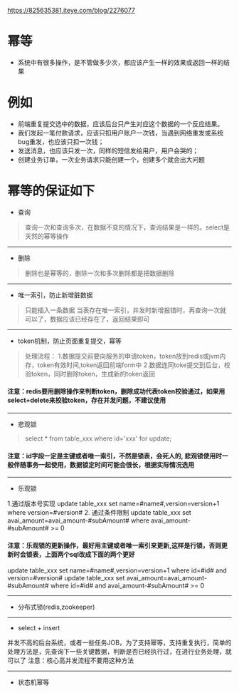 https://825635381.iteye.com/blog/2276077

# 幂等
- 系统中有很多操作，是不管做多少次，都应该产生一样的效果或返回一样的结果

# 例如

- 前端重复提交选中的数据，应该后台只产生对应这个数据的一个反应结果。 
- 我们发起一笔付款请求，应该只扣用户账户一次钱，当遇到网络重发或系统bug重发，也应该只扣一次钱； 
- 发送消息，也应该只发一次，同样的短信发给用户，用户会哭的； 
- 创建业务订单，一次业务请求只能创建一个，创建多个就会出大问题

# 幂等的保证如下

- 查询
> 查询一次和查询多次，在数据不变的情况下，查询结果是一样的。select是天然的幂等操作 
-----
- 删除
> 删除也是幂等的，删除一次和多次删除都是把数据删除
-----
- 唯一索引，防止新增脏数据 
> 只能插入一条数据
  当表存在唯一索引，并发时新增报错时，再查询一次就可以了，数据应该已经存在了，返回结果即可
-----
- token机制，防止页面重复提交，幂等 
> 处理流程： 
1.数据提交前要向服务的申请token，token放到redis或jvm内存，token有效时间,token返回前端form中 
2.数据连同toke提交到后台，校验token，同时删除token，生成新的token返回 

#### 注意：redis要用删除操作来判断token，删除成功代表token校验通过，如果用select+delete来校验token，存在并发问题，不建议使用
-----


- 悲观锁 
> select * from table_xxx where id='xxx' for update; 

####  注意：id字段一定是主键或者唯一索引，不然是锁表，会死人的, 悲观锁使用时一般伴随事务一起使用，数据锁定时间可能会很长，根据实际情况选用 
-----

- 乐观锁

1.通过版本号实现 
update table_xxx set name=#name#,version=version+1 where version=#version# 
2. 通过条件限制 
update table_xxx set avai_amount=avai_amount-#subAmount# where avai_amount-#subAmount# >= 0 

####   注意：乐观锁的更新操作，最好用主键或者唯一索引来更新,这样是行锁，否则更新时会锁表，上面两个sql改成下面的两个更好 
update table_xxx set name=#name#,version=version+1 where id=#id# and version=#version# 
update table_xxx set avai_amount=avai_amount-#subAmount# where id=#id# and avai_amount-#subAmount# >= 0 

-----

- 分布式锁(redis,zookeeper)
-----


- select + insert 

并发不高的后台系统，或者一些任务JOB，为了支持幂等，支持重复执行，简单的处理方法是，先查询下一些关键数据，判断是否已经执行过，在进行业务处理，就可以了 
注意：核心高并发流程不要用这种方法 

-----
- 状态机幂等


